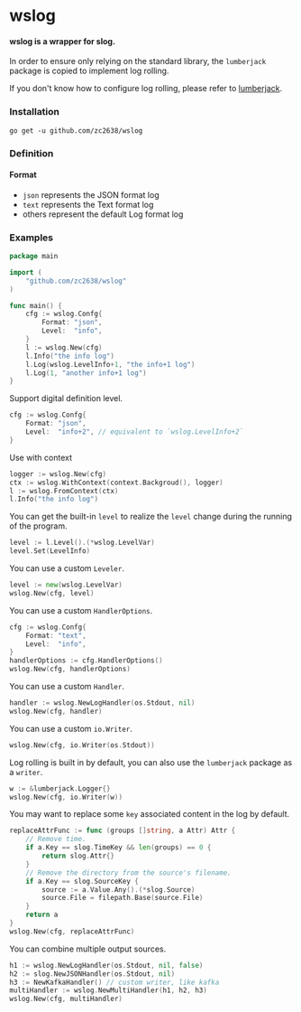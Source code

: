 # wslog

#### wslog is a wrapper for slog.

In order to ensure only relying on the standard library, the `lumberjack` package is copied to implement log rolling.

If you don't know how to configure log rolling, please refer to [lumberjack](https://github.com/natefinch/lumberjack).

### Installation

```shell
go get -u github.com/zc2638/wslog
```

### Definition

#### Format

- `json` represents the JSON format log
- `text` represents the Text format log
- others represent the default Log format log

### Examples

```go
package main

import (
	"github.com/zc2638/wslog"
)

func main() {
	cfg := wslog.Confg{
		Format: "json",
		Level:  "info",
	}
	l := wslog.New(cfg)
	l.Info("the info log")
	l.Log(wslog.LevelInfo+1, "the info+1 log")
	l.Log(1, "another info+1 log")
}
```

Support digital definition level.

```go
cfg := wslog.Confg{
    Format: "json",
    Level:  "info+2", // equivalent to `wslog.LevelInfo+2`
}
```

Use with context

```go
logger := wslog.New(cfg)
ctx := wslog.WithContext(context.Backgroud(), logger)
l := wslog.FromContext(ctx)
l.Info("the info log")
```

You can get the built-in `level` to realize the `level` change during the running of the program.

```go
level := l.Level().(*wslog.LevelVar)
level.Set(LevelInfo)
```

You can use a custom `Leveler`.

```go
level := new(wslog.LevelVar)
wslog.New(cfg, level)
```

You can use a custom `HandlerOptions`.

```go
cfg := wslog.Confg{
    Format: "text",
    Level:  "info",
}
handlerOptions := cfg.HandlerOptions()
wslog.New(cfg, handlerOptions)
```

You can use a custom `Handler`.

```go
handler := wslog.NewLogHandler(os.Stdout, nil)
wslog.New(cfg, handler)
```

You can use a custom `io.Writer`.

```go
wslog.New(cfg, io.Writer(os.Stdout))
```

Log rolling is built in by default, you can also use the `lumberjack` package as a `writer`.

```go
w := &lumberjack.Logger{}
wslog.New(cfg, io.Writer(w))
```

You may want to replace some `key` associated content in the log by default.

```go
replaceAttrFunc := func (groups []string, a Attr) Attr {
    // Remove time.
    if a.Key == slog.TimeKey && len(groups) == 0 {
        return slog.Attr{}
    }
    // Remove the directory from the source's filename.
    if a.Key == slog.SourceKey {
        source := a.Value.Any().(*slog.Source)
        source.File = filepath.Base(source.File)
    }
    return a
}
wslog.New(cfg, replaceAttrFunc)
```

You can combine multiple output sources.

```go
h1 := wslog.NewLogHandler(os.Stdout, nil, false)
h2 := slog.NewJSONHandler(os.Stdout, nil)
h3 := NewKafkaHandler() // custom writer, like kafka
multiHandler := wslog.NewMultiHandler(h1, h2, h3)
wslog.New(cfg, multiHandler)
```
